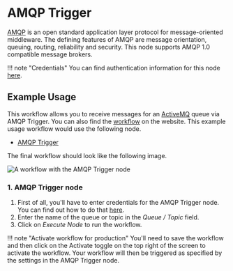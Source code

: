 # AMQP Trigger

[AMQP](https://www.amqp.org/) is an open standard application layer protocol for message-oriented middleware. The defining features of AMQP are message orientation, queuing, routing, reliability and security. This node supports AMQP 1.0 compatible message brokers.

!!! note "Credentials"
    You can find authentication information for this node [here](/integrations/credentials/amqp/).



## Example Usage

This workflow allows you to receive messages for an [ActiveMQ](https://activemq.apache.org/) queue via AMQP Trigger. You can also find the [workflow](https://n8n.io/workflows/513) on the website. This example usage workflow would use the following node.

- [AMQP Trigger]()

The final workflow should look like the following image.

![A workflow with the AMQP Trigger node](/_images/integrations/trigger-nodes/amqptrigger/workflow.png)


### 1. AMQP Trigger node

1. First of all, you'll have to enter credentials for the AMQP Trigger node. You can find out how to do that [here](/integrations/credentials/amqp/).
2. Enter the name of the queue or topic in the *Queue / Topic* field.
3. Click on *Execute Node* to run the workflow.

!!! note "Activate workflow for production"
    You'll need to save the workflow and then click on the Activate toggle on the top right of the screen to activate the workflow. Your workflow will then be triggered as specified by the settings in the AMQP Trigger node.





